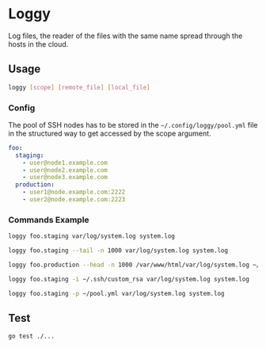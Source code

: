 Loggy
=====
Log files, the reader of the files with the same name spread through the hosts in the cloud.

## Usage

```bash
loggy [scope] [remote_file] [local_file]

```

### Config

The pool of SSH nodes has to be stored in the `~/.config/loggy/pool.yml` file 
in the structured way to get accessed by the scope argument.

```yml
foo:
  staging:
    - user@node1.example.com
    - user@node2.example.com
    - user@node3.example.com
  production:
    - user1@node.example.com:2222
    - user2@node.example.com:2223
```

### Commands Example

```bash
loggy foo.staging var/log/system.log system.log
```

```bash
loggy foo.staging --tail -n 1000 var/log/system.log system.log
```

```bash
loggy foo.production --head -n 1000 /var/www/html/var/log/system.log ~/Downloads/system.log
```

```bash
loggy foo.staging -i ~/.ssh/custom_rsa var/log/system.log system.log
```

```bash 
loggy foo.staging -p ~/pool.yml var/log/system.log system.log
```

## Test

```bash
go test ./...
```
